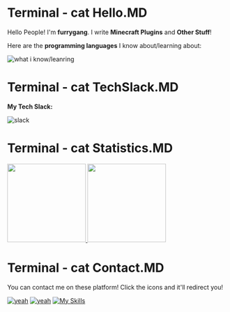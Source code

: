 # Terminal - cat Hello.MD

Hello People! I'm **furrygang**. I write **Minecraft Plugins** and **Other Stuff**!

Here are the **programming languages** I know about/learning about:

![what i know/leanring](https://skillicons.dev/icons?i=java,python,js,nodejs,go,haxe)

# Terminal - cat TechSlack.MD

**My Tech Slack:**

![slack](https://skillicons.dev/icons?i=arch,ubuntu,debian,nginx,cloudflare,azure,aws,docker,idea)

# Terminal - cat Statistics.MD

<a href="https://github.com/UnitieG">
  <img height="180em" src="https://github-readme-stats-eight-theta.vercel.app/api?username=UnitieG&theme=buefy&show_icons=true" />
  <img height="180em" src="https://github-readme-stats-eight-theta.vercel.app/api/top-langs/?username=UnitieG&theme=buefy&layout=compact" />
</a>

# Terminal - cat Contact.MD

You can contact me on these platform! Click the icons and it'll redirect you!

[![yeah](https://skillicons.dev/icons?i=discord)](https://discord.com/users/1314581543682834473)
[![yeah](https://skillicons.dev/icons?i=twitter)](https://x.com/un1tyg)
[![My Skills](https://skillicons.dev/icons?i=gmail)](furries@duck.com)

